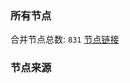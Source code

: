 ### 所有节点
合并节点总数: `831`
[节点链接](https://raw.githubusercontent.com/rzhy1/11/master/sub/sub_merge_base64.txt)

### 节点来源